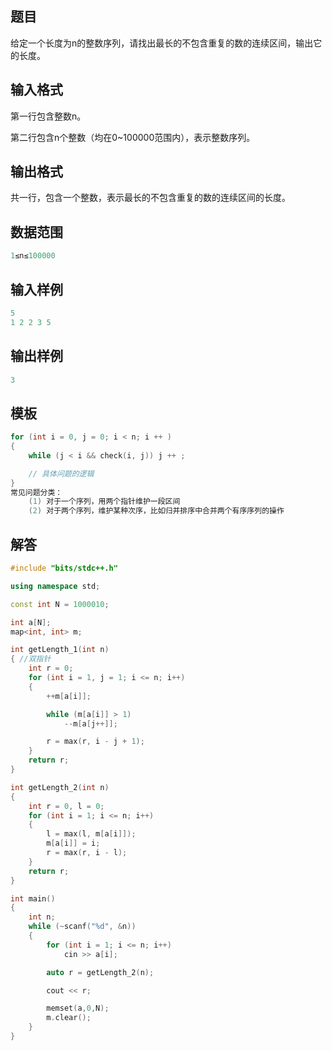 ## **题目**
给定一个长度为n的整数序列，请找出最长的不包含重复的数的连续区间，输出它的长度。

## **输入格式**

第一行包含整数n。

第二行包含n个整数（均在0~100000范围内），表示整数序列。

## **输出格式**

共一行，包含一个整数，表示最长的不包含重复的数的连续区间的长度。

## **数据范围**
```c++
1≤n≤100000
```

## **输入样例**
```c++
5
1 2 2 3 5
```

## **输出样例**
```c++
3
```
## **模板**
```c++
for (int i = 0, j = 0; i < n; i ++ )
{
    while (j < i && check(i, j)) j ++ ;

    // 具体问题的逻辑
}
常见问题分类：
    (1) 对于一个序列，用两个指针维护一段区间
    (2) 对于两个序列，维护某种次序，比如归并排序中合并两个有序序列的操作
```

## **解答**
```c++
#include "bits/stdc++.h"

using namespace std;

const int N = 1000010;

int a[N];
map<int, int> m;

int getLength_1(int n)
{ //双指针
    int r = 0;
    for (int i = 1, j = 1; i <= n; i++)
    {
        ++m[a[i]];

        while (m[a[i]] > 1)
            --m[a[j++]];

        r = max(r, i - j + 1);
    }
    return r;
}

int getLength_2(int n)
{
    int r = 0, l = 0;
    for (int i = 1; i <= n; i++)
    {
        l = max(l, m[a[i]]);
        m[a[i]] = i;
        r = max(r, i - l);
    }
    return r;
}

int main()
{
    int n;
    while (~scanf("%d", &n))
    {
        for (int i = 1; i <= n; i++)
            cin >> a[i];

        auto r = getLength_2(n);

        cout << r;

        memset(a,0,N);
        m.clear();
    }
}
```